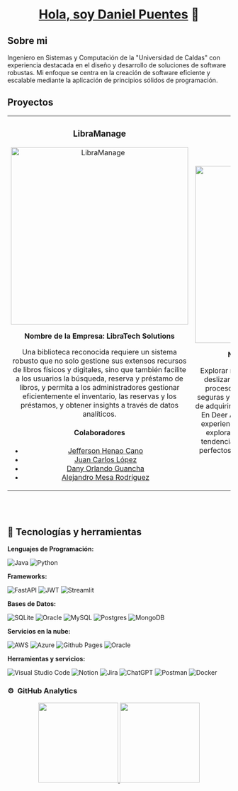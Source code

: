 <div align="center">
  <h1 align="center"><a href="https://www.linkedin.com/in/daniel-muñoz-886325267">Hola, soy Daniel Puentes</a> 👋</h1>
</div>

## Sobre mi

Ingeniero en Sistemas y Computación de la "Universidad de Caldas" con experiencia destacada en el diseño y desarrollo de soluciones de software robustas. Mi enfoque se centra en la creación de software eficiente y escalable mediante la aplicación de principios sólidos de programación.

## Proyectos
<table>
<tr>
<td width="50%">
<h3 align="center">LibraManage</h3>
<div align="center">
<a href="https://libramanage.vercel.app/" target="_blank"><img src="https://i.imgur.com/YEuSmjc.png" width="400" alt="LibraManage"></a>
<p><strong>Nombre de la Empresa: LibraTech Solutions</strong></p>
<p>Una biblioteca reconocida requiere un sistema robusto que no solo gestione sus extensos recursos de libros físicos y digitales, sino que también facilite a los usuarios la búsqueda, reserva y préstamo de libros, y permita a los administradores gestionar eficientemente el inventario, las reservas y los préstamos, y obtener insights a través de datos analíticos.</p>
<h4 align="center">Colaboradores</h4>
        <ul>
          <li><a href="https://github.com/JeffHC0911" target="_blank">Jefferson Henao Cano</a></li>
          <li><a href="https://github.com/maximuscack" target="_blank">Juan Carlos López</a></li>
          <li><a href="https://github.com/danyguancha" target="_blank">Dany Orlando Guancha</a></li>
          <li><a href="https://github.com/AlejandroMesaR" target="_blank">Alejandro Mesa Rodríguez</a></li>
        </ul>
</div>
                                                                                      
<td width="50%">
<h3 align="center">Deer Ale</h3>
<div align="center">
<a href="https://deerale.streamlit.app/" target="_blank"><img src="http://imgfz.com/i/yvq5g0B.png" width="400" alt="DeerAle"></a>
<p><strong>Nombre de la Empresa: Deer Ale</strong></p>
<p>Explorar nuestro ecommerce es tan sencillo como deslizarse en tu par favorito de zapatos. Con un proceso de compra intuitivo, opciones de pago seguras y envío rápido, hacemos que la experiencia de adquirir zapatos sea tan placentera como usarlos. En Deer Ale, no solo vendemos zapatos; creamos experiencias de moda. Únete a nosotros mientras exploramos juntos el mundo de la elegancia, la tendencia y el confort. Tu próximo par de zapatos perfectos te espera en Deer Ale, donde la moda se fusiona con la comodidad.</p>
</div>   

</table>                                                                                 
</div>
<br>
                                                                        
</div>
<br>

## 🔧 Tecnologías y herramientas

**Lenguajes de Programación:**

![Java](https://img.shields.io/badge/java-%23ED8B00.svg?style=for-the-badge&logo=openjdk&logoColor=red)
![Python](https://img.shields.io/badge/python-3670A0?style=for-the-badge&logo=python&logoColor=ffdd54)

**Frameworks:**

![FastAPI](https://img.shields.io/badge/FastAPI-005571?style=for-the-badge&logo=fastapi)
![JWT](https://img.shields.io/badge/JWT-black?style=for-the-badge&logo=JSON%20web%20tokens)
![Streamlit](https://img.shields.io/badge/Streamlit-FF4B4B?style=for-the-badge&logo=streamlit&logoColor=white)

**Bases de Datos:**

![SQLite](https://img.shields.io/badge/sqlite-%2307405e.svg?style=for-the-badge&logo=sqlite&logoColor=white)
![Oracle](https://img.shields.io/badge/Oracle-F80000?style=for-the-badge&logo=oracle&logoColor=white)
![MySQL](https://img.shields.io/badge/mysql-%2300f.svg?style=for-the-badge&logo=mysql&logoColor=white)
![Postgres](https://img.shields.io/badge/postgres-%23316192.svg?style=for-the-badge&logo=postgresql&logoColor=white)
![MongoDB](https://img.shields.io/badge/MongoDB-%234ea94b.svg?style=for-the-badge&logo=mongodb&logoColor=white)


**Servicios en la nube:**

![AWS](https://img.shields.io/badge/AWS-%23FF9900.svg?style=for-the-badge&logo=amazon-aws&logoColor=white)
![Azure](https://img.shields.io/badge/azure-%230072C6.svg?style=for-the-badge&logo=microsoftazure&logoColor=white)
![Github Pages](https://img.shields.io/badge/github%20pages-121013?style=for-the-badge&logo=github&logoColor=white)
![Oracle](https://img.shields.io/badge/Oracle-F80000?style=for-the-badge&logo=oracle&logoColor=white)

**Herramientas y servicios:**

![Visual Studio Code](https://img.shields.io/badge/Visual%20Studio%20Code-0078d7.svg?style=for-the-badge&logo=visual-studio-code&logoColor=white)
![Notion](https://img.shields.io/badge/Notion-%23000000.svg?style=for-the-badge&logo=notion&logoColor=white)
![Jira](https://img.shields.io/badge/jira-%230A0FFF.svg?style=for-the-badge&logo=jira&logoColor=white)
![ChatGPT](https://img.shields.io/badge/chatGPT-74aa9c?style=for-the-badge&logo=openai&logoColor=white)
![Postman](https://img.shields.io/badge/Postman-FF6C37?style=for-the-badge&logo=postman&logoColor=white)
![Docker](https://img.shields.io/badge/docker-%230db7ed.svg?style=for-the-badge&logo=docker&logoColor=white)


### ⚙️ &nbsp;GitHub Analytics

<p align="center">
<a href="https://github.com/camilomupu">
  <img height="180em" src="https://github-readme-stats-eight-theta.vercel.app/api?username=camilomupu&show_icons=true&theme=algolia&include_all_commits=true&count_private=true"/>
  <img height="180em" src="https://github-readme-stats-eight-theta.vercel.app/api/top-langs/?username=camilomupu&layout=compact&langs_count=8&theme=algolia"/>
</a>
</p>
